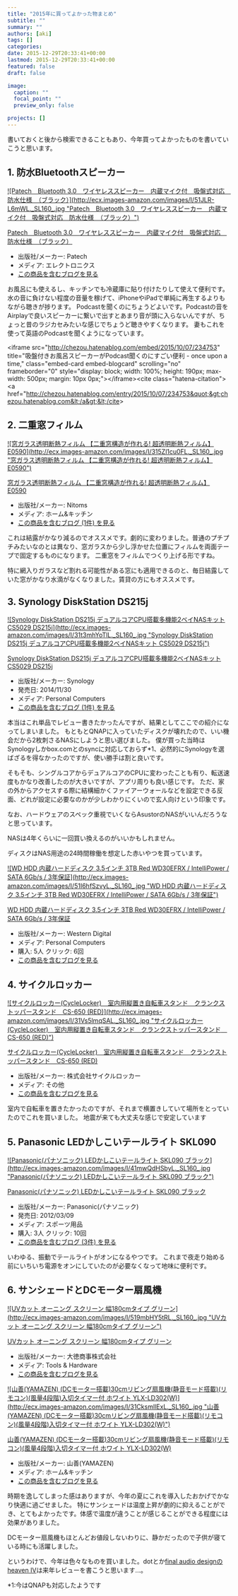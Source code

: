 ```yaml
---
title: "2015年に買ってよかった物まとめ"
subtitle: ""
summary: ""
authors: [aki]
tags: []
categories: 
date: 2015-12-29T20:33:41+00:00
lastmod: 2015-12-29T20:33:41+00:00
featured: false
draft: false

image:
  caption: ""
  focal_point: ""
  preview_only: false

projects: []
---
```

書いておくと後から検索できることもあり、今年買ってよかったものを書いていこうと思います。

## 1. 防水Bluetoothスピーカー

[![Patech　Bluetooth 3.0　ワイヤレススピーカー　内蔵マイク付　吸盤式対応　防水仕様　（ブラック）](http://ecx.images-amazon.com/images/I/51JLR-L6mWL._SL160_.jpg &quot;Patech　Bluetooth 3.0　ワイヤレススピーカー　内蔵マイク付　吸盤式対応　防水仕様　（ブラック）&quot;)](http://www.amazon.co.jp/exec/obidos/ASIN/B00NFGRM48/chezou-22/)

[Patech　Bluetooth 3.0　ワイヤレススピーカー　内蔵マイク付　吸盤式対応　防水仕様　（ブラック）](http://www.amazon.co.jp/exec/obidos/ASIN/B00NFGRM48/chezou-22/)

- 出版社/メーカー: Patech
- メディア: エレクトロニクス
- [この商品を含むブログを見る](http://d.hatena.ne.jp/asin/B00NFGRM48/chezou-22)

お風呂にも使えるし、キッチンでも冷蔵庫に貼り付けたりして使えて便利です。水の音に負けない程度の音量を稼げて、iPhoneやiPadで単純に再生するよりもながら聴きが捗ります。 Podcastを聞くのにちょうどよいです。Podcastの音をAirplayで良いスピーカーに繋いで出すとあまり音が頭に入らないんですが、ちょっと昔のラジカセみたいな感じでちょうど聴きやすくなります。 妻もこれを使って英語のPodcastを聞くようになっています。

&lt;iframe src=&quot;http://chezou.hatenablog.com/embed/2015/10/07/234753&quot; title=&quot;吸盤付きお風呂スピーカーがPodcast聞くのにすごい便利 - once upon a time,&quot; class=&quot;embed-card embed-blogcard&quot; scrolling=&quot;no&quot; frameborder=&quot;0&quot; style=&quot;display: block; width: 100%; height: 190px; max-width: 500px; margin: 10px 0px;&quot;&gt;&lt;/iframe&gt;&lt;cite class=&quot;hatena-citation&quot;&gt;&lt;a href=&quot;http://chezou.hatenablog.com/entry/2015/10/07/234753&quot;&gt;chezou.hatenablog.com&lt;/a&gt;&lt;/cite&gt;

## 2. 二重窓フィルム

[![窓ガラス透明断熱フィルム 【二重窓構造が作れる! 超透明断熱フィルム】 E0590](http://ecx.images-amazon.com/images/I/315Zl1cu0FL._SL160_.jpg &quot;窓ガラス透明断熱フィルム 【二重窓構造が作れる! 超透明断熱フィルム】 E0590&quot;)](http://www.amazon.co.jp/exec/obidos/ASIN/B00476HMHC/chezou-22/)

[窓ガラス透明断熱フィルム 【二重窓構造が作れる! 超透明断熱フィルム】 E0590](http://www.amazon.co.jp/exec/obidos/ASIN/B00476HMHC/chezou-22/)

- 出版社/メーカー: Nitoms
- メディア: ホーム&amp;キッチン
- [この商品を含むブログ (1件) を見る](http://d.hatena.ne.jp/asin/B00476HMHC/chezou-22)

これは結露がかなり減るのでオススメです。劇的に変わりました。普通のプチプチみたいなのとは異なり、窓ガラスから少し浮かせた位置にフィルムを両面テープで固定するものになります。 二重窓をフィルムでつくり上げる形ですね。

特に網入りガラスなど割れる可能性がある窓にも適用できるのと、毎日結露していた窓がかなり水滴がなくなりました。賃貸の方にもオススメです。

## 3. Synology DiskStation DS215j

[![Synology DiskStation DS215j デュアルコアCPU搭載多機能2ベイNASキット CS5029 DS215j](http://ecx.images-amazon.com/images/I/31t3mhYoTlL._SL160_.jpg &quot;Synology DiskStation DS215j デュアルコアCPU搭載多機能2ベイNASキット CS5029 DS215j&quot;)](http://www.amazon.co.jp/exec/obidos/ASIN/B00PRXT088/chezou-22/)

[Synology DiskStation DS215j デュアルコアCPU搭載多機能2ベイNASキット CS5029 DS215j](http://www.amazon.co.jp/exec/obidos/ASIN/B00PRXT088/chezou-22/)

- 出版社/メーカー: Synology
- 発売日: 2014/11/30
- メディア: Personal Computers
- [この商品を含むブログ (1件) を見る](http://d.hatena.ne.jp/asin/B00PRXT088/chezou-22)

本当はこれ単品でレビュー書きたかったんですが、結果としてここでの紹介になってしまいました。 もともとQNAPに入っていたディスクが壊れたので、いい機会だから2枚刺さるNASにしようと思い選びました。 僕が買った当時はSynologyしかbox.comとのsyncに対応しておらず\*1、必然的にSynologyを選ばざるを得なかったのですが、使い勝手は割と良いです。

そもそも、シングルコアからデュアルコアのCPUに変わったことも有り、転送速度もかなり改善したのが大きいですが、アプリ周りも良い感じです。 ただ、家の外からアクセスする際に結構細かくファイアーウォールなどを設定できる反面、どれが設定に必要なのかが少しわかりにくいので玄人向けという印象です。

なお、ハードウェアのスペック重視でいくならAsustorのNASがいいんだろうなと思っています。

NASは4年くらいに一回買い換えるのがいいかもしれません。

ディスクはNAS用途の24時間稼働を想定した赤いやつを買っています。

[![WD HDD 内蔵ハードディスク 3.5インチ 3TB Red WD30EFRX / IntelliPower / SATA 6Gb/s / 3年保証](http://ecx.images-amazon.com/images/I/51I6hfSzvyL._SL160_.jpg &quot;WD HDD 内蔵ハードディスク 3.5インチ 3TB Red WD30EFRX / IntelliPower / SATA 6Gb/s / 3年保証&quot;)](http://www.amazon.co.jp/exec/obidos/ASIN/B008P56QEQ/chezou-22/)

[WD HDD 内蔵ハードディスク 3.5インチ 3TB Red WD30EFRX / IntelliPower / SATA 6Gb/s / 3年保証](http://www.amazon.co.jp/exec/obidos/ASIN/B008P56QEQ/chezou-22/)

- 出版社/メーカー: Western Digital
- メディア: Personal Computers
- 購入: 5人 クリック: 6回
- [この商品を含むブログを見る](http://d.hatena.ne.jp/asin/B008P56QEQ/chezou-22)

## 4. サイクルロッカー

[![サイクルロッカー(CycleLocker)　室内用縦置き自転車スタンド　クランクストッパースタンド　CS-650 (RED)](http://ecx.images-amazon.com/images/I/31Vs5lmqSAL._SL160_.jpg &quot;サイクルロッカー(CycleLocker)　室内用縦置き自転車スタンド　クランクストッパースタンド　CS-650 (RED)&quot;)](http://www.amazon.co.jp/exec/obidos/ASIN/B00TD128N4/chezou-22/)

[サイクルロッカー(CycleLocker)　室内用縦置き自転車スタンド　クランクストッパースタンド　CS-650 (RED)](http://www.amazon.co.jp/exec/obidos/ASIN/B00TD128N4/chezou-22/)

- 出版社/メーカー: 株式会社サイクルロッカー
- メディア: その他
- [この商品を含むブログを見る](http://d.hatena.ne.jp/asin/B00TD128N4/chezou-22)

室内で自転車を置きたかったのですが、それまで横置きしていて場所をとっていたのでこれを買いました。 地震が来ても大丈夫な感じで安定しています

## 5. Panasonic LEDかしこいテールライト SKL090

[![Panasonic(パナソニック) LEDかしこいテールライト SKL090 ブラック](http://ecx.images-amazon.com/images/I/41mwQdHSbyL._SL160_.jpg &quot;Panasonic(パナソニック) LEDかしこいテールライト SKL090 ブラック&quot;)](http://www.amazon.co.jp/exec/obidos/ASIN/B006L09B0I/chezou-22/)

[Panasonic(パナソニック) LEDかしこいテールライト SKL090 ブラック](http://www.amazon.co.jp/exec/obidos/ASIN/B006L09B0I/chezou-22/)

- 出版社/メーカー: Panasonic(パナソニック)
- 発売日: 2012/03/09
- メディア: スポーツ用品
- 購入: 3人 クリック: 10回
- [この商品を含むブログ (3件) を見る](http://d.hatena.ne.jp/asin/B006L09B0I/chezou-22)

いわゆる、振動でテールライトがオンになるやつです。 これまで夜走り始める前にいちいち電源をオンにしていたのが必要なくなって地味に便利です。

## 6. サンシェードとDCモーター扇風機

[![UVカット オーニング スクリーン 幅180cmタイプ グリーン](http://ecx.images-amazon.com/images/I/519mbHY5tRL._SL160_.jpg &quot;UVカット オーニング スクリーン 幅180cmタイプ グリーン&quot;)](http://www.amazon.co.jp/exec/obidos/ASIN/B00C56VL14/chezou-22/)

[UVカット オーニング スクリーン 幅180cmタイプ グリーン](http://www.amazon.co.jp/exec/obidos/ASIN/B00C56VL14/chezou-22/)

- 出版社/メーカー: 大徳商事株式会社
- メディア: Tools &amp; Hardware
- [この商品を含むブログを見る](http://d.hatena.ne.jp/asin/B00C56VL14/chezou-22)

[![山善(YAMAZEN) (DCモーター搭載)30cmリビング扇風機(静音モード搭載)(リモコン)(風量4段階)入切タイマー付 ホワイト YLX-LD302(W)](http://ecx.images-amazon.com/images/I/31CksmIlExL._SL160_.jpg &quot;山善(YAMAZEN) (DCモーター搭載)30cmリビング扇風機(静音モード搭載)(リモコン)(風量4段階)入切タイマー付 ホワイト YLX-LD302(W)&quot;)](http://www.amazon.co.jp/exec/obidos/ASIN/B00TZ9W8FW/chezou-22/)

[山善(YAMAZEN) (DCモーター搭載)30cmリビング扇風機(静音モード搭載)(リモコン)(風量4段階)入切タイマー付 ホワイト YLX-LD302(W)](http://www.amazon.co.jp/exec/obidos/ASIN/B00TZ9W8FW/chezou-22/)

- 出版社/メーカー: 山善(YAMAZEN)
- メディア: ホーム&amp;キッチン
- [この商品を含むブログを見る](http://d.hatena.ne.jp/asin/B00TZ9W8FW/chezou-22)

時期を逸してしまった感はありますが、今年の夏にこれを導入したおかげでかなり快適に過ごせました。 特にサンシェードは温度上昇が劇的に抑えることができ、とてもよかったです。体感で温度が違うことが感じることができる程度には効果がありました。

DCモーター扇風機もほとんどお値段しないわりに、静かだったので子供が寝ている時にも活躍しました。

というわけで、今年は色々なものを買いました。dotとか[final audio designのheaven IV](http://amzn.to/1NTKFHz)は来年レビューを書こうと思います...。

\*1:今はQNAPも対応したようです


